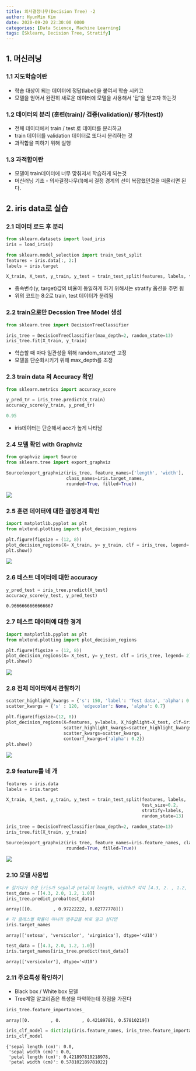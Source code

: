 ```yaml
---
title: 의사결정나무(Decision Tree) -2
author: HyunMin Kim
date: 2020-09-20 22:30:00 0000
categories: [Data Science, Machine Learning]
tags: [Sklearn, Decision Tree, Stratify]
---
```


## 1. 머신러닝
### 1.1 지도학습이란
- 학습 대상이 되는 데이터에 정답(label)을 붙여서 학습 시키고
- 모델을 얻어서 완전히 새로운 데이터에 모델을 사용해서 '답'을 얻고자 하는것

### 1.2 데이터의 분리 (훈련(train)/ 검증(validation)/ 평가(test))
- 전체 데이터에서 train / test 로 데이터를 분리하고
- train 데이터를 validation 데이터로 또다시 분리하는 것
- 과적합을 피하기 위해 실행

### 1.3 과적합이란
- 모델이 train데이터에 너무 맞춰저서 학습하게 되는것
- 머신러닝 기초 - 의사결정나무(1)에서 결정 경계의 선이 복잡했던것을 떠올리면 된다.

## 2. iris data로 실습
### 2.1 데이터 로드 후 분리 
```python
from sklearn.datasets import load_iris
iris = load_iris()

from sklearn.model_selection import train_test_split
features = iris.data[:, 2:]
labels = iris.target

X_train, X_test, y_train, y_test = train_test_split(features, labels, test_size = 0.2, random_state = 13, stratify = labels)
```
- 종속변수(y, target)값의 비율이 동일하게 하기 위해서는 stratify  옵션을 주면 됨
- 위의 코드는 8:2로 train, test 데이터가 분리됨

### 2.2 train으로만 Decssion Tree Model 생성
```python
from sklearn.tree import DecisionTreeClassifier

iris_tree = DecisionTreeClassifier(max_depth=2, random_state=13)
iris_tree.fit(X_train, y_train)
```
- 학습할 때 마다 일관성을 위해 random_state만 고정
- 모델을 단순화시키기 위해 max_depth를 조정

### 2.3 train data 의 Accuracy 확인
```python
from sklearn.metrics import accuracy_score

y_pred_tr = iris_tree.predict(X_train)
accuracy_score(y_train, y_pred_tr)
```
```python
0.95
```
- iris데이터는 단순해서 acc가 높게 나타남

### 2.4 모델 확인 with Graphviz
```python
from graphviz import Source
from sklearn.tree import export_graphviz

Source(export_graphviz(iris_tree, feature_names=['length', 'width'],
                       class_names=iris.target_names,
                       rounded=True, filled=True))
```
<img src ='https://user-images.githubusercontent.com/60168331/93713820-6289fd80-fb99-11ea-856d-f6b830414e4d.png'>

### 2.5 훈련 데이터에 대한 결정경계 확인
```python
import matplotlib.pyplot as plt
from mlxtend.plotting import plot_decision_regions

plt.figure(figsize = (12, 8))
plot_decision_regions(X= X_train, y= y_train, clf = iris_tree, legend= 2)
plt.show()
```
<img src = 'https://user-images.githubusercontent.com/60168331/93713836-84838000-fb99-11ea-9f11-d484a8ce2cdf.png'>


### 2.6 테스트 데이터에 대한 accuracy

```python
y_pred_test = iris_tree.predict(X_test)
accuracy_score(y_test, y_pred_test)
```
    0.9666666666666667


### 2.7 테스트 데이터에 대한 경계

```python
import matplotlib.pyplot as plt
from mlxtend.plotting import plot_decision_regions

plt.figure(figsize = (12, 8))
plot_decision_regions(X= X_test, y= y_test, clf = iris_tree, legend= 2)
plt.show()
```
<img src = 'https://user-images.githubusercontent.com/60168331/93713837-85b4ad00-fb99-11ea-8fe1-6d33c6c126d2.png'>


### 2.8 전체 데이터에서 관찰하기

```python
scatter_highlight_kwargs = {'s': 150, 'label': 'Test data', 'alpha': 0.9}
scatter_kwargs = {'s' : 120, 'edgecolor': None, 'alpha': 0.7}

plt.figure(figsize=(12, 8))
plot_decision_regions(X=features, y=labels, X_highlight=X_test, clf=iris_tree, legend=2,
                      scatter_highlight_kwargs=scatter_highlight_kwargs,
                      scatter_kwargs=scatter_kwargs,
                      contourf_kwargs={'alpha': 0.2})
plt.show()
```
<img src = 'https://user-images.githubusercontent.com/60168331/93713839-86e5da00-fb99-11ea-8183-757a49020aeb.png'>


### 2.9 feature를 네 개

```python
features = iris.data
labels = iris.target

X_train, X_test, y_train, y_test = train_test_split(features, labels,
                                                    test_size=0.2,
                                                    stratify=labels,
                                                    random_state=13)

iris_tree = DecisionTreeClassifier(max_depth=2, random_state=13)
iris_tree.fit(X_train, y_train)

Source(export_graphviz(iris_tree, feature_names=iris.feature_names, class_names=iris.target_names,
                       rounded=True, filled=True))
```

<img src = 'https://user-images.githubusercontent.com/60168331/93713840-88170700-fb99-11ea-9ede-872547d1c210.png'>


### 2.10 모델 사용법

```python
# 길가다가 주운 iris가 sepal과 petal의 length, width가 각각 [4.3, 2. , 1.2, 1.0]이라면
test_data = [[4.3, 2.0, 1.2, 1.0]]
iris_tree.predict_proba(test_data)
```
    array([[0.        , 0.97222222, 0.02777778]])

```python
# 각 클래스별 확률이 아니라 범주값을 바로 알고 싶다면
iris.target_names
```
    array(['setosa', 'versicolor', 'virginica'], dtype='<U10')

```python
test_data = [[4.3, 2.0, 1.2, 1.0]]
iris.target_names[iris_tree.predict(test_data)]
```
    array(['versicolor'], dtype='<U10')


### 2.11 주요특성 확인하기
-  Black box / White box 모델
- Tree계열 알고리즘은 특성을 파악하는데 장점을 가진다

```python
iris_tree.feature_importances_
```
    array([0.        , 0.        , 0.42189781, 0.57810219])


```python
iris_clf_model = dict(zip(iris.feature_names, iris_tree.feature_importances_))
iris_clf_model
```

    {'sepal length (cm)': 0.0,
     'sepal width (cm)': 0.0,
     'petal length (cm)': 0.421897810218978,
     'petal width (cm)': 0.578102189781022}